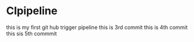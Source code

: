 # CIpipeline
this is my first git hub trigger pipeline 
this is 3rd commit
this is 4th commit
this sis 5th commmit

